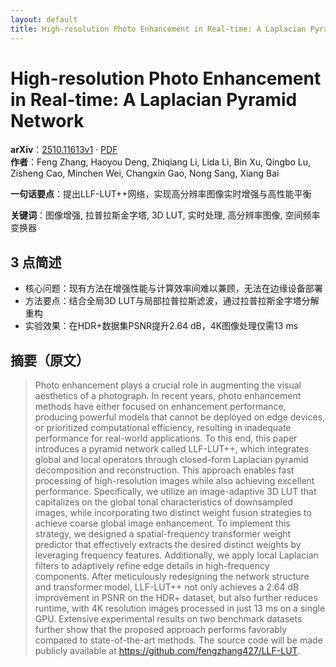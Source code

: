 ```yaml
---
layout: default
title: High-resolution Photo Enhancement in Real-time: A Laplacian Pyramid Network
---
```


# High-resolution Photo Enhancement in Real-time: A Laplacian Pyramid Network
**arXiv**：[2510.11613v1](https://arxiv.org/abs/2510.11613) · [PDF](https://arxiv.org/pdf/2510.11613.pdf)  
**作者**：Feng Zhang, Haoyou Deng, Zhiqiang Li, Lida Li, Bin Xu, Qingbo Lu, Zisheng Cao, Minchen Wei, Changxin Gao, Nong Sang, Xiang Bai  

**一句话要点**：提出LLF-LUT++网络，实现高分辨率图像实时增强与高性能平衡

**关键词**：图像增强, 拉普拉斯金字塔, 3D LUT, 实时处理, 高分辨率图像, 空间频率变换器

## 3 点简述
- 核心问题：现有方法在增强性能与计算效率间难以兼顾，无法在边缘设备部署
- 方法要点：结合全局3D LUT与局部拉普拉斯滤波，通过拉普拉斯金字塔分解重构
- 实验效果：在HDR+数据集PSNR提升2.64 dB，4K图像处理仅需13 ms

## 摘要（原文）

> Photo enhancement plays a crucial role in augmenting the visual aesthetics of
> a photograph. In recent years, photo enhancement methods have either focused on
> enhancement performance, producing powerful models that cannot be deployed on
> edge devices, or prioritized computational efficiency, resulting in inadequate
> performance for real-world applications. To this end, this paper introduces a
> pyramid network called LLF-LUT++, which integrates global and local operators
> through closed-form Laplacian pyramid decomposition and reconstruction. This
> approach enables fast processing of high-resolution images while also achieving
> excellent performance. Specifically, we utilize an image-adaptive 3D LUT that
> capitalizes on the global tonal characteristics of downsampled images, while
> incorporating two distinct weight fusion strategies to achieve coarse global
> image enhancement. To implement this strategy, we designed a spatial-frequency
> transformer weight predictor that effectively extracts the desired distinct
> weights by leveraging frequency features. Additionally, we apply local
> Laplacian filters to adaptively refine edge details in high-frequency
> components. After meticulously redesigning the network structure and
> transformer model, LLF-LUT++ not only achieves a 2.64 dB improvement in PSNR on
> the HDR+ dataset, but also further reduces runtime, with 4K resolution images
> processed in just 13 ms on a single GPU. Extensive experimental results on two
> benchmark datasets further show that the proposed approach performs favorably
> compared to state-of-the-art methods. The source code will be made publicly
> available at https://github.com/fengzhang427/LLF-LUT.


